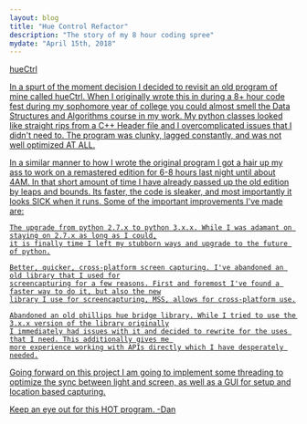 ```yaml
---
layout: blog
title: "Hue Control Refactor"
description: "The story of my 8 hour coding spree"
mydate: "April 15th, 2018"
---
```

<a href="https://github.com/danwbyrne/hueCtrl">hueCtrl

In a spurt of the moment decision I decided to revisit an old program of mine called hueCtrl. When I originally wrote this in during a 8+ hour code fest during my sophomore year of college you could almost smell the Data Structures and Algorithms course in my work. My python classes looked like straight rips from a C++ Header file and I overcomplicated issues that I didn't need to. The program was clunky, lagged constantly, and was not well optimized AT ALL.

In a similar manner to how I wrote the original program I got a hair up my ass to work on a remastered edition for 6-8 hours last night until about 4AM. In that short amount of time I have already passed up the old edition by leaps and bounds. Its faster, the code is sleaker, and most importantly it looks SICK when it runs. Some of the important improvements I've made are:

	The upgrade from python 2.7.x to python 3.x.x. While I was adamant on staying on 2.7.x as long as I could,
	it is finally time I left my stubborn ways and upgrade to the future of python.

	Better, quicker, cross-platform screen capturing. I've abandoned an old library that I used for
	screencapturing for a few reasons. First and foremost I've found a faster way to do it, but also the new
	library I use for screencapturing, MSS, allows for cross-platform use.

	Abandoned an old phillips hue bridge library. While I tried to use the 3.x.x version of the library originally
	I immediately had issues with it and decided to rewrite for the uses that I need. This additionally gives me 
	more experience working with APIs directly which I have desperately needed.

Going forward on this project I am going to implement some threading to optimize the sync between light and screen, as well as a GUI for setup and location based capturing.

Keep an eye out for this HOT program.
    -Dan